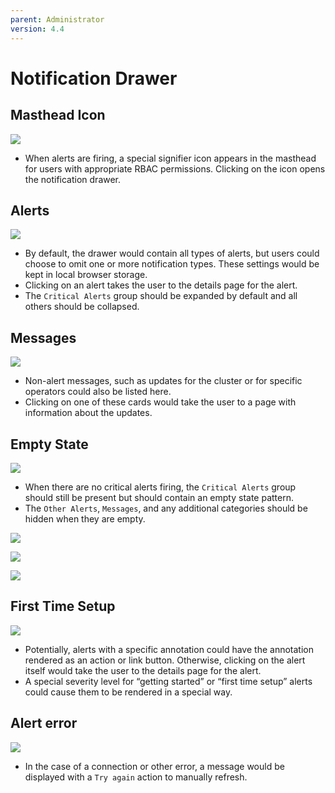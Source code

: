 ```yaml
---
parent: Administrator
version: 4.4
---
```


# Notification Drawer

## Masthead Icon
![](img/notifications-closed.png)
- When alerts are firing, a special signifier icon appears in the masthead for users with appropriate RBAC permissions. Clicking on the icon opens the notification drawer.

## Alerts
![](img/notifications-open.png)
- By default, the drawer would contain all types of alerts, but users could choose to omit one or more notification types. These settings would be kept in local browser storage.
- Clicking on an alert takes the user to the details page for the alert.
- The `Critical Alerts` group should be expanded by default and all others should be collapsed.

## Messages
![](img/notifications-updates.png)
- Non-alert messages, such as updates for the cluster or for specific operators could also be listed here.
- Clicking on one of these cards would take the user to a page with information about the updates.

## Empty State
![](img/notifications-empty.png)
- When there are no critical alerts firing, the `Critical Alerts` group should still be present but should contain an empty state pattern.
- The `Other Alerts`, `Messages`, and any additional categories should be hidden when they are empty.

![](img/notifications-no-critical.png)

![](img/notifications-no-critical-expanded.png)

![](img/notifications-only-messages.png)

## First Time Setup
![](img/notifications-receivers.png)
- Potentially, alerts with a specific annotation could have the annotation rendered as an action or link button. Otherwise, clicking on the alert itself would take the user to the details page for the alert.
- A special severity level for “getting started” or “first time setup” alerts could cause them to be rendered in a special way.

## Alert error
![](img/notifications-error.png)
- In the case of a connection or other error, a message would be displayed with a `Try again` action to manually refresh.
